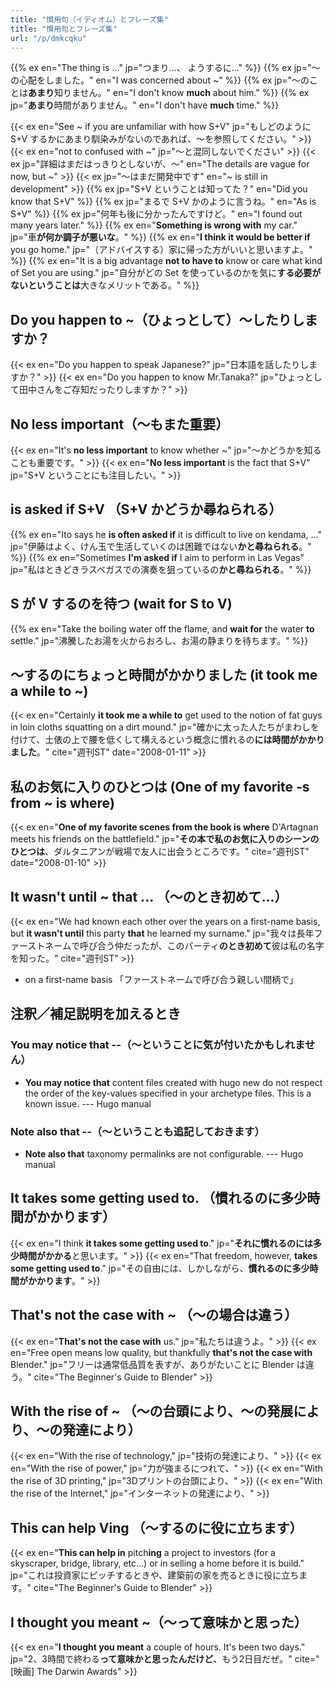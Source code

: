 ```yaml
---
title: "慣用句（イディオム）とフレーズ集"
title: "慣用句とフレーズ集"
url: "/p/dmkcqku"
---
```


{{% ex en="The thing is ..." jp="つまり...、 ようするに..." %}}
{{% ex jp="～の心配をしました。" en="I was concerned about ~" %}}
{{% ex jp="～のことは**あまり**知りません。" en="I don't know **much** about him." %}}
{{% ex jp="**あまり**時間がありません。" en="I don't have **much** time." %}}

{{< ex en="See ~ if you are unfamiliar with how S+V" jp="もしどのように S+V するかにあまり馴染みがないのであれば、～を参照してください。" >}}
{{< ex en="not to confused with ~" jp="～と混同しないでください" >}}
{{< ex jp="詳細はまだはっきりとしないが、～" en="The details are vague for now, but ~" >}}
{{< ex jp="～はまだ開発中です" en="~ is still in development" >}}
{{% ex jp="S+V ということは知ってた？" en="Did you know that S+V" %}}
{{% ex jp="まるで S+V かのように言うね。" en="As is S+V" %}}
{{% ex jp="何年も後に分かったんですけど。" en="I found out many years later." %}}
{{% ex en="**Something is wrong with** my car." jp="車**が何か調子が悪いな**。" %}}
{{% ex en="**I think it would be better if** you go home." jp="（アドバイスする）家に帰った方がいいと思いますよ。" %}}
{{% ex en="It is a big advantage **not to have to** know or care what kind of Set you are using." jp="自分がどの Set を使っているのかを気に**する必要がないということは**大きなメリットである。" %}}


Do you happen to ~（ひょっとして）〜したりしますか？
----
{{< ex en="Do you happen to speak Japanese?" jp="日本語を話したりしますか？" >}}
{{< ex en="Do you happen to know Mr.Tanaka?" jp="ひょっとして田中さんをご存知だったりしますか？" >}}


No less important（～もまた重要）
----

{{< ex en="It's **no less important** to know whether ~" jp="～かどうかを知ることも重要です。" >}}
{{< ex en="**No less important** is the fact that S+V" jp="S+V ということにも注目したい。" >}}


is asked if S+V （S+V かどうか尋ねられる）
----

{{% ex en="Ito says he **is often asked if** it is difficult to live on kendama, ..." jp="伊藤はよく、けん玉で生活していくのは困難ではない**かと尋ねられる**。" %}}
{{% ex en="Sometimes **I'm asked if** I aim to perform in Las Vegas" jp="私はときどきラスベガスでの演奏を狙っているの**かと尋ねられる**。" %}}


S が V するのを待つ (wait for S to V)
----

{{% ex en="Take the boiling water off the flame, and **wait for** the water **to** settle." jp="沸騰したお湯を火からおろし、お湯の静まりを待ちます。" %}}


～するのにちょっと時間がかかりました (it took me a while to ~)
----

{{< ex en="Certainly **it took me a while to** get used to the notion of fat guys in loin cloths squatting on a dirt mound." jp="確かに太った人たちがまわしを付けて、土俵の上で腰を低くして構えるという概念に慣れるの**には時間がかかりました**。" cite="週刊ST" date="2008-01-11" >}}


私のお気に入りのひとつは (One of my favorite -s from ~ is where)
----

{{< ex en="**One of my favorite scenes from the book is where** D'Artagnan meets his friends on the battlefield." jp="**その本で私のお気に入りのシーンのひとつは**、ダルタニアンが戦場で友人に出会うところです。" cite="週刊ST" date="2008-01-10" >}}


It wasn't until ~ that ... （～のとき初めて…）
----

{{< ex en="We had known each other over the years on a first-name basis, but **it wasn't until** this party **that** he learned my surname." jp="我々は長年ファーストネームで呼び合う仲だったが、このパーティ**のとき初めて**彼は私の名字を知った。" cite="週刊ST" >}}

* on a first-name basis 「ファーストネームで呼び合う親しい間柄で」


注釈／補足説明を加えるとき
----

### You may notice that --（～ということに気が付いたかもしれません）

- **You may notice that** content files created with hugo new do not respect the order of the key-values specified in your archetype files. This is a known issue. --- Hugo manual

### Note also that --（～ということも追記しておきます）

- **Note also that** taxonomy permalinks are not configurable. --- Hugo manual


It takes some getting used to. （慣れるのに多少時間がかかります）
----
{{< ex en="I think **it takes some getting used to**." jp="**それに慣れるのには多少時間がかかる**と思います。" >}}
{{< ex en="That freedom, however, **takes some getting used to**." jp="その自由には、しかしながら、**慣れるのに多少時間がかかります**。" >}}


That's not the case with ~ （～の場合は違う）
----
{{< ex en="**That's not the case with** us." jp="私たちは違うよ。" >}}
{{< ex en="Free open means low quality, but thankfully **that's not the case with** Blender." jp="フリーは通常低品質を表すが、ありがたいことに Blender は違う。" cite="The Beginner's Guide to Blender" >}}


With the rise of ~ （～の台頭により、～の発展により、～の発達により）
----
{{< ex en="With the rise of technology," jp="技術の発達により、" >}}
{{< ex en="With the rise of power," jp="力が強まるにつれて、" >}}
{{< ex en="With the rise of 3D printing," jp="3Dプリントの台頭により、" >}}
{{< ex en="With the rise of the Internet," jp="インターネットの発達により、" >}}


This can help Ving （～するのに役に立ちます）
----
{{< ex en="**This can help in** pitch**ing** a project to investors (for a skyscraper, bridge, library, etc...) or in selling a home before it is build." jp="これは投資家にピッチするときや、建築前の家を売るときに役に立ちます。" cite="The Beginner's Guide to Blender" >}}


I thought you meant ~（～って意味かと思った）
----

{{< ex en="**I thought you meant** a couple of hours. It's been two days." jp="2、3時間で終わる**って意味かと思ったんだけど**、もう2日目だぜ。" cite="[映画] The Darwin Awards" >}}

